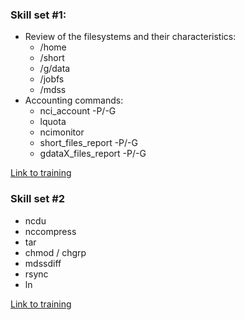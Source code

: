 ### Skill set #1:
 * Review of the filesystems and their characteristics:
    * /home
    * /short
    * /g/data
    * /jobfs
    * /mdss
 * Accounting commands:
    * nci_account -P/-G
    * lquota
    * ncimonitor
    * short_files_report -P/-G
    * gdataX_files_report -P/-G

[Link to training](???)

### Skill set #2
 * ncdu
 * nccompress
 * tar
 * chmod / chgrp
 * mdssdiff
 * rsync
 * ln

[Link to training](???)
